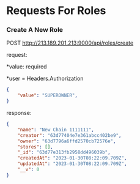 # Requests For Roles

### Create A New Role
POST http://213.189.201.213:9000/api/roles/create

request:

*value: required

*user = Headers.Authorization

```json
{
    "value": "SUPEROWNER",
}
```

response: 

```json
{
    "name": "New Chain 1111111",
    "creator": "63d77404e7e361abcc402be9",
    "owner": "63d7796a6ffd2570cb72576e",
    "stores": [],
    "_id": "63d77e313fb2958dd496039b",
    "createdAt": "2023-01-30T08:22:09.709Z",
    "updatedAt": "2023-01-30T08:22:09.709Z",
    "__v": 0
}
```

